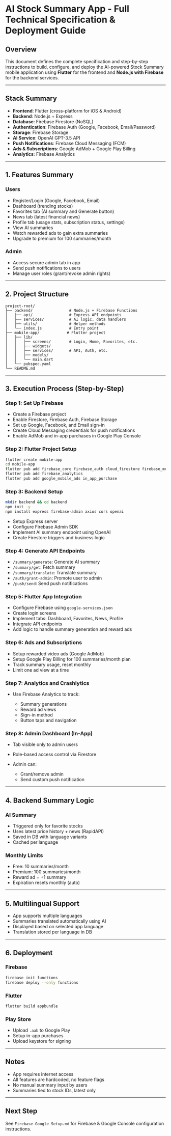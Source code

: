 # AI Stock Summary App - Full Technical Specification & Deployment Guide

## Overview

This document defines the complete specification and step-by-step instructions to build, configure, and deploy the AI-powered Stock Summary mobile application using **Flutter** for the frontend and **Node.js with Firebase** for the backend services.

---

## Stack Summary

* **Frontend**: Flutter (cross-platform for iOS & Android)
* **Backend**: Node.js + Express
* **Database**: Firebase Firestore (NoSQL)
* **Authentication**: Firebase Auth (Google, Facebook, Email/Password)
* **Storage**: Firebase Storage
* **AI Service**: OpenAI GPT-3.5 API
* **Push Notifications**: Firebase Cloud Messaging (FCM)
* **Ads & Subscriptions**: Google AdMob + Google Play Billing
* **Analytics**: Firebase Analytics

---

## 1. Features Summary

### Users

* Register/Login (Google, Facebook, Email)
* Dashboard (trending stocks)
* Favorites tab (AI summary and Generate button)
* News tab (latest financial news)
* Profile tab (usage stats, subscription status, settings)
* View AI summaries
* Watch rewarded ads to gain extra summaries
* Upgrade to premium for 100 summaries/month

### Admin

* Access secure admin tab in app
* Send push notifications to users
* Manage user roles (grant/revoke admin rights)

---

## 2. Project Structure

```
project-root/
├── backend/                # Node.js + Firebase Functions
│   ├── api/                # Express API endpoints
│   ├── services/           # AI logic, data handlers
│   ├── utils/              # Helper methods
│   └── index.js            # Entry point
├── mobile-app/            # Flutter project
│   ├── lib/
│   │   ├── screens/        # Login, Home, Favorites, etc.
│   │   ├── widgets/
│   │   ├── services/       # API, Auth, etc.
│   │   ├── models/
│   │   └── main.dart
│   └── pubspec.yaml
└── README.md
```

---

## 3. Execution Process (Step-by-Step)

### Step 1: Set Up Firebase

* Create a Firebase project
* Enable Firestore, Firebase Auth, Firebase Storage
* Set up Google, Facebook, and Email sign-in
* Create Cloud Messaging credentials for push notifications
* Enable AdMob and in-app purchases in Google Play Console

### Step 2: Flutter Project Setup

```bash
flutter create mobile-app
cd mobile-app
flutter pub add firebase_core firebase_auth cloud_firestore firebase_messaging google_sign_in flutter_facebook_auth google_fonts http shared_preferences
flutter pub add firebase_analytics
flutter pub add google_mobile_ads in_app_purchase
```

### Step 3: Backend Setup

```bash
mkdir backend && cd backend
npm init -y
npm install express firebase-admin axios cors openai
```

* Setup Express server
* Configure Firebase Admin SDK
* Implement AI summary endpoint using OpenAI
* Create Firestore triggers and business logic

### Step 4: Generate API Endpoints

* `/summary/generate`: Generate AI summary
* `/summary/get`: Fetch summary
* `/summary/translate`: Translate summary
* `/auth/grant-admin`: Promote user to admin
* `/push/send`: Send push notifications

### Step 5: Flutter App Integration

* Configure Firebase using `google-services.json`
* Create login screens
* Implement tabs: Dashboard, Favorites, News, Profile
* Integrate API endpoints
* Add logic to handle summary generation and reward ads

### Step 6: Ads and Subscriptions

* Setup rewarded video ads (Google AdMob)
* Setup Google Play Billing for 100 summaries/month plan
* Track summary usage, reset monthly
* Limit one ad view at a time

### Step 7: Analytics and Crashlytics

* Use Firebase Analytics to track:

  * Summary generations
  * Reward ad views
  * Sign-in method
  * Button taps and navigation

### Step 8: Admin Dashboard (In-App)

* Tab visible only to admin users
* Role-based access control via Firestore
* Admin can:

  * Grant/remove admin
  * Send custom push notification

---

## 4. Backend Summary Logic

### AI Summary

* Triggered only for favorite stocks
* Uses latest price history + news (RapidAPI)
* Saved in DB with language variants
* Cached per language

### Monthly Limits

* Free: 10 summaries/month
* Premium: 100 summaries/month
* Reward ad = +1 summary
* Expiration resets monthly (auto)

---

## 5. Multilingual Support

* App supports multiple languages
* Summaries translated automatically using AI
* Displayed based on selected app language
* Translation stored per language in DB

---

## 6. Deployment

### Firebase

```bash
firebase init functions
firebase deploy --only functions
```

### Flutter

```bash
flutter build appbundle
```

### Play Store

* Upload `.aab` to Google Play
* Setup in-app purchases
* Upload keystore for signing

---

## Notes

* App requires internet access
* All features are hardcoded, no feature flags
* No manual summary input by users
* Summaries tied to stock IDs, latest only

---

## Next Step

See `Firebase-Google-Setup.md` for Firebase & Google Console configuration instructions.
